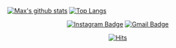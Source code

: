 [![Max's github stats](https://github-readme-stats.vercel.app/api?username=seenewmax&show_icons=true&hide=stars)](https://github.com/anuraghazra/github-readme-stats)
[![Top Langs](https://github-readme-stats.vercel.app/api/top-langs/?username=seenewmax&layout=compact&langs_count=6)](https://github.com/anuraghazra/github-readme-stats)
  
<div align=center>

  [![Instagram Badge](https://img.shields.io/badge/-Instagram-dd2a7b?style=flat-square&logo=instagram&logoColor=white&link=https://www.instagram.com/seenewmax/?hl=ko)](https://www.instagram.com/jy__0413/?hl=ko)
  [![Gmail Badge](https://img.shields.io/badge/Gmail-d14836?style=flat-square&logo=Gmail&logoColor=white&link=mailto:max@petner.kr)](mailto:juyeonglee0413@gmail.com)  
  
  [![Hits](https://hits.seeyoufarm.com/api/count/incr/badge.svg?url=https%3A%2F%2Fgithub.com%2Fseenewmax%2Fhit-counter&count_bg=%23E85A71&title_bg=%23A5D296&icon=&icon_color=%23E7E7E7&title=hits&edge_flat=false)](https://hits.seeyoufarm.com)
  
</div>

<!--
**seenewmax/seenewmax** is a ✨ _special_ ✨ repository because its `README.md` (this file) appears on your GitHub profile.

Here are some ideas to get you started:

- 🔭 I’m currently working on ...
- 🌱 I’m currently learning ...
- 👯 I’m looking to collaborate on ...
- 🤔 I’m looking for help with ...
- 💬 Ask me about ...
- 📫 How to reach me: ...
- 😄 Pronouns: ...
- ⚡ Fun fact: ...
-->
